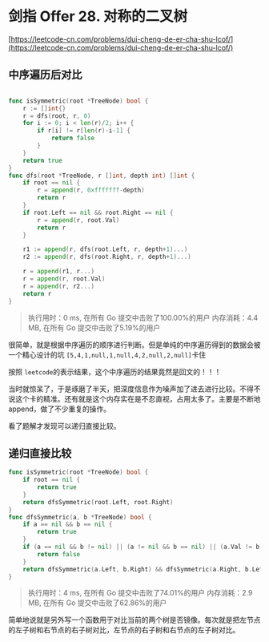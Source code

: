 # 剑指 Offer 28. 对称的二叉树
[https://leetcode-cn.com/problems/dui-cheng-de-er-cha-shu-lcof/](https://leetcode-cn.com/problems/dui-cheng-de-er-cha-shu-lcof/)

## 中序遍历后对比
```go

func isSymmetric(root *TreeNode) bool {
	r := []int{}
	r = dfs(root, r, 0)
	for i := 0; i < len(r)/2; i++ {
		if r[i] != r[len(r)-i-1] {
			return false
		}
	}
	return true
}
func dfs(root *TreeNode, r []int, depth int) []int {
	if root == nil {
		r = append(r, 0xfffffff-depth)
		return r
	}
	if root.Left == nil && root.Right == nil {
		r = append(r, root.Val)
		return r
	}

	r1 := append(r, dfs(root.Left, r, depth+1)...)
	r2 := append(r, dfs(root.Right, r, depth+1)...)

	r = append(r1, r...)
	r = append(r, root.Val)
	r = append(r, r2...)
	return r
}

```

>执行用时：0 ms, 在所有 Go 提交中击败了100.00%的用户
内存消耗：4.4 MB, 在所有 Go 提交中击败了5.19%的用户

很简单，就是根据中序遍历的顺序进行判断。但是单纯的中序遍历得到的数据会被一个精心设计的坑 `[5,4,1,null,1,null,4,2,null,2,null]`卡住

按照 `leetcode`的表示结果，这个中序遍历的结果竟然是回文的！！！

当时就惊呆了，于是琢磨了半天，把深度信息作为噪声加了进去进行比较。不得不说这个卡的精准。还有就是这个内存实在是不忍直视，占用太多了。主要是不断地append，做了不少重复的操作。

看了题解才发现可以递归直接比较。

## 递归直接比较
```go
func isSymmetric(root *TreeNode) bool {
	if root == nil {
		return true
	}
	return dfsSymmetric(root.Left, root.Right)
}
func dfsSymmetric(a, b *TreeNode) bool {
	if a == nil && b == nil {
		return true
	}
	if (a == nil && b != nil) || (a != nil && b == nil) || (a.Val != b.Val) {
		return false
	}
	return dfsSymmetric(a.Left, b.Right) && dfsSymmetric(a.Right, b.Left)
}
```
>执行用时：4 ms, 在所有 Go 提交中击败了74.01%的用户
内存消耗：2.9 MB, 在所有 Go 提交中击败了62.86%的用户

简单地说就是另外写一个函数用于对比当前的两个树是否镜像。每次就是把左节点的左子树和右节点的右子树对比，左节点的右子树和右节点的左子树对比。

